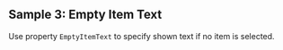 ## Sample 3: Empty Item Text

Use property `EmptyItemText` to specify shown text if no item is selected.